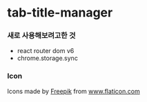 # tab-title-manager



### 새로 사용해보려고한 것
- react router dom v6
- chrome.storage.sync

### Icon
<div>Icons made by <a href="https://www.freepik.com" title="Freepik">Freepik</a> from <a href="https://www.flaticon.com/" title="Flaticon">www.flaticon.com</a></div>